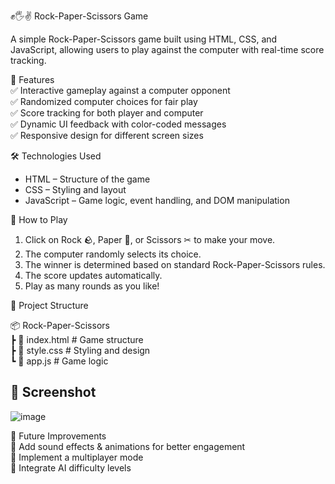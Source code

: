 ✊🖐✌ Rock-Paper-Scissors Game  

A simple Rock-Paper-Scissors game built using HTML, CSS, and JavaScript, allowing users to play against the computer with real-time score tracking.  

🔹 Features  
✅ Interactive gameplay against a computer opponent  
✅ Randomized computer choices for fair play  
✅ Score tracking for both player and computer  
✅ Dynamic UI feedback with color-coded messages  
✅ Responsive design for different screen sizes  

🛠️ Technologies Used  
- HTML – Structure of the game  
- CSS – Styling and layout  
- JavaScript – Game logic, event handling, and DOM manipulation  

🚀 How to Play  
1. Click on Rock 🪨, Paper 📄, or Scissors ✂ to make your move.  
2. The computer randomly selects its choice.  
3. The winner is determined based on standard Rock-Paper-Scissors rules.  
4. The score updates automatically.  
5. Play as many rounds as you like!  

📂 Project Structure  

📦 Rock-Paper-Scissors  
 ┣ 📜 index.html    # Game structure  
 ┣ 📜 style.css     # Styling and design  
 ┗ 📜 app.js        # Game logic  


## 📸 Screenshot  
![image](https://github.com/user-attachments/assets/b1942d5e-9548-4158-8043-f7d2fc25a2b7)


📌 Future Improvements  
🔹 Add sound effects & animations for better engagement  
🔹 Implement a multiplayer mode  
🔹 Integrate AI difficulty levels
